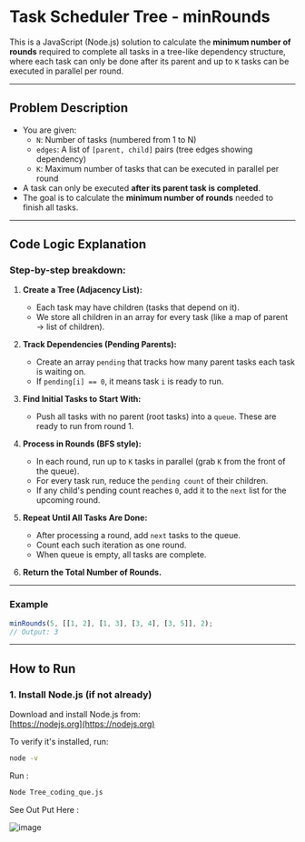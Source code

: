 # Task Scheduler Tree - minRounds

This is a JavaScript (Node.js) solution to calculate the **minimum number of rounds** required to complete all tasks in a tree-like dependency structure, where each task can only be done after its parent and up to `K` tasks can be executed in parallel per round.

---

## Problem Description

- You are given:
  - `N`: Number of tasks (numbered from 1 to N)
  - `edges`: A list of `[parent, child]` pairs (tree edges showing dependency)
  - `K`: Maximum number of tasks that can be executed in parallel per round
- A task can only be executed **after its parent task is completed**.
- The goal is to calculate the **minimum number of rounds** needed to finish all tasks.

---

## Code Logic Explanation

### Step-by-step breakdown:

1. **Create a Tree (Adjacency List):**
   - Each task may have children (tasks that depend on it).
   - We store all children in an array for every task (like a map of parent → list of children).

2. **Track Dependencies (Pending Parents):**
   - Create an array `pending` that tracks how many parent tasks each task is waiting on.
   - If `pending[i] == 0`, it means task `i` is ready to run.

3. **Find Initial Tasks to Start With:**
   - Push all tasks with no parent (root tasks) into a `queue`. These are ready to run from round 1.

4. **Process in Rounds (BFS style):**
   - In each round, run up to `K` tasks in parallel (grab `K` from the front of the queue).
   - For every task run, reduce the `pending count` of their children.
   - If any child's pending count reaches `0`, add it to the `next` list for the upcoming round.

5. **Repeat Until All Tasks Are Done:**
   - After processing a round, add `next` tasks to the queue.
   - Count each such iteration as one round.
   - When queue is empty, all tasks are complete.

6. **Return the Total Number of Rounds.**

---

### Example

```js
minRounds(5, [[1, 2], [1, 3], [3, 4], [3, 5]], 2);
// Output: 3
```
---

## How to Run

### 1. Install Node.js (if not already)

Download and install Node.js from:  
 [https://nodejs.org](https://nodejs.org)

To verify it's installed, run:
```bash
node -v
```

Run :
```bash
Node Tree_coding_que.js
```

See Out Put Here :

![image](https://github.com/user-attachments/assets/b1a34dcd-faee-41ce-8633-aa7d1aea6579)
